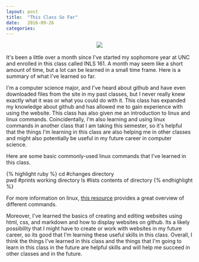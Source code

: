```yaml
---
layout: post
title:  "This Class So Far"
date:   2016-09-26 
categories:
---
```

<div style="text-align:center"><img src ="https://66.media.tumblr.com/9c59fa589b92ee7dd2683605dea6e6df/tumblr_oeeb084kpI1tpp2lco1_500.gif"/></div>
<br>
It's been a little over a month since I've started my sophomore year at UNC and enrolled in this class called INLS 161. A month may seem like a short amount of time, but a lot can be learned in a small time frame. Here is a summary of what I've learned so far. 

I'm a computer science major, and I've heard about github and have even downloaded files from the site in my past classes, but I never really knew exactly what it was or what you could do with it. This class has expanded my knowledge about github and has allowed me to gain experience with using the website. This class has also given me an introduction to linux and linux commands. Coincidentally, I'm also learning and using linux commands in another class that I am taking this semester, so it's helpful that the things I'm learning in this class are also helping me in other classes and might also potentially be useful in my future career in computer science. 

Here are some basic commonly-used linux commands that I've learned in this class. 


{% highlight ruby %}
cd      #changes directory  
pwd     #prints working directory
ls      #lists contents of directory
{% endhighlight %}

For more information on linux, [this resource][this resource] provides a great overview of different commands. 

[this resource]: http://linuxcommand.org/lc3_learning_the_shell.php

Moreover, I've learned the basics of creating and editing websites using html, css, and markdown and how to display websites on github. Its a likely possibility that I might have to create or work with websites in my future career, so its good that I'm learning these useful skills in this class. Overall, I think the things I've learned in this class and the things that I'm going to learn in this class in the future are helpful skills and will help me succeed in other classes and in the future. 

